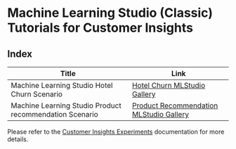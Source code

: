 # Machine Learning Studio (Classic) Tutorials for Customer Insights

## Index
|Title|Link|
|--|--|
|Machine Learning Studio Hotel Churn Scenario|[Hotel Churn MLStudio Gallery](https://gallery.azure.ai/Experiment/Hotel-Churn-Predictive-Exp)|
|Machine Learning Studio Product recommendation Scenario|[Product Recommendation MLStudio Gallery](https://gallery.azure.ai/Experiment/Recommendation-4)|


Please refer to the [Customer Insights Experiments](https://docs.microsoft.com/dynamics365/customer-insights/audience-insights/azure-machine-learning-experiments#churn-analysis) documentation for more details.
